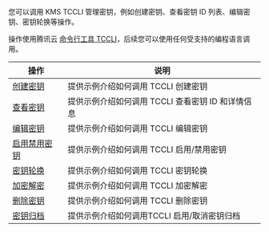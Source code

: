 您可以调用 KMS TCCLI 管理密钥，例如创建密钥、查看密钥 ID 列表、编辑密钥、密钥轮换等操作。

操作使用腾讯云 [命令行工具 TCCLI](https://cloud.tencent.com/product/cli)，后续您可以使用任何受支持的编程语言调用。

| 操作             | 说明                                        |
| ---------------- | ------------------------------------------- |
| [创建密钥](https://cloud.tencent.com/document/product/573/38383)         | 提供示例介绍如何调用 TCCLI 创建密钥         |
| [查看密钥](https://cloud.tencent.com/document/product/573/38407) | 提供示例介绍如何调用 TCCLI 查看密钥 ID 和详情信息 |
| [编辑密钥](https://cloud.tencent.com/document/product/573/38409)         | 提供示例介绍如何调用 TCCLI 编辑密钥         |
| [启用禁用密钥](https://cloud.tencent.com/document/product/573/38418)    | 提供示例介绍如何调用 TCCLI 启用/禁用密钥    |
| [密钥轮换](https://cloud.tencent.com/document/product/573/38420)         | 提供示例介绍如何调用 TCCLI 密钥轮换         |
| [加密解密](https://cloud.tencent.com/document/product/573/38421)         | 提供示例介绍如何调用 TCCLI 加密解密         |
| [删除密钥](https://cloud.tencent.com/document/product/573/38422)         | 提供示例介绍如何调用 TCCLI 删除密钥         |
| [密钥归档](https://cloud.tencent.com/document/product/573/38423)         | 提供示例介绍如何调用TCCLI 启用/取消密钥归档         |
  
  
  
  
